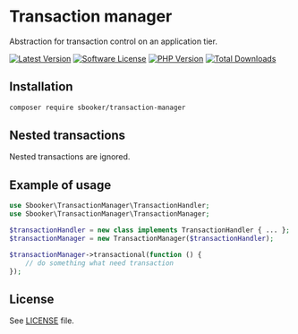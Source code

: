 # Transaction manager

Abstraction for transaction control on an application tier.

[![Latest Version][badge-release]][release]
[![Software License][badge-license]][license]
[![PHP Version][badge-php]][php]
[![Total Downloads][badge-downloads]][downloads]

## Installation

```bash
composer require sbooker/transaction-manager
```

## Nested transactions

Nested transactions are ignored. 

## Example of usage
```php
use Sbooker\TransactionManager\TransactionHandler;
use Sbooker\TransactionManager\TransactionManager;

$transactionHandler = new class implements TransactionHandler { ... };
$transactionManager = new TransactionManager($transactionHandler);

$transactionManager->transactional(function () {
    // do something what need transaction
});
```
 

## License
See [LICENSE][license] file.

[badge-release]: https://img.shields.io/packagist/v/sbooker/transaction-manager.svg?style=flat-square
[badge-license]: https://img.shields.io/badge/license-MIT-brightgreen.svg?style=flat-square
[badge-php]: https://img.shields.io/packagist/php-v/sbooker/transaction-manager.svg?style=flat-square
[badge-downloads]: https://img.shields.io/packagist/dt/sbooker/transaction-manager.svg?style=flat-square

[release]: https://img.shields.io/packagist/v/sbooker/transaction-manager
[license]: https://github.com/sbooker/transaction-manager/blob/master/LICENSE
[php]: https://php.net
[downloads]: https://packagist.org/packages/sbooker/transaction-manager